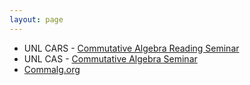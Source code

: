```yaml
---
layout: page
---
```


- UNL CARS - [Commutative Algebra Reading Seminar](https://cars-unl.github.io/index.html)
- UNL CAS - [Commutative Algebra Seminar](https://eloisagrifo.github.io/UNLCAS/index.html)
- [Commalg.org](https://www.commalg.org) 
